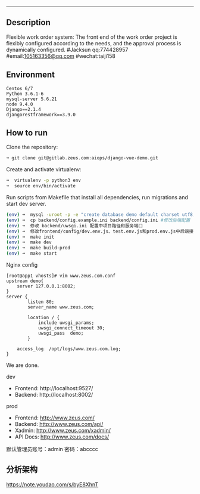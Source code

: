 ---

## Description

Flexible work order system: The front end of the work order project is flexibly configured according to the needs, and the approval process is dynamically configured.
#Jacksun qq:774428957
#email:105163356@qq.com
#wechat:taiji158
## Environment

```
Centos 6/7
Python 3.6.1-6
mysql-server 5.6.21
node 9.4.0
Django==2.1.4
djangorestframework==3.9.0
```

## How to run

Clone the repository:

```zsh
➜ git clone git@gitlab.zeus.com:aiops/django-vue-demo.git
```

Create and activate virtualenv:

```zsh
➜  virtualenv -p python3 env
➜  source env/bin/activate
```

Run scripts from Makefile that install all dependencies, run migrations and start dev server.

```zsh
(env) ➜  mysql -uroot -p -e "create database demo default charset utf8;"
(env) ➜  cp backend/config.example.ini backend/config.ini #修改后端配置
(env) ➜  修改 backend/uwsgi.ini 配置中项目路径和服务端口
(env) ➜  修改frontend/config/dev.env.js、test.env.js和prod.env.js中后端接口地址
(env) ➜  make init
(env) ➜  make dev
(env) ➜  make build-prod
(env) ➜  make start
```

Nginx config

```
[root@app1 vhosts]# vim www.zeus.com.conf
upstream demo{
    server 127.0.0.1:8002;
}
server {
        listen 80;
        server_name www.zeus.com;

        location / {
            include uwsgi_params;
            uwsgi_connect_timeout 30;
            uwsgi_pass  demo;
        }

    access_log  /opt/logs/www.zeus.com.log;
}
```

We are done.

dev

- Frontend: http://localhost:9527/
- Backend: http://localhost:8002/

prod

- Frontend: http://www.zeus.com/
- Backend: http://www.zeus.com/api/
- Xadmin: http://www.zeus.com/xadmin/
- API Docs: http://www.zeus.com/docs/

默认管理员账号：admin   密码：abcccc

## 分析架构
https://note.youdao.com/s/byE8XhnT
